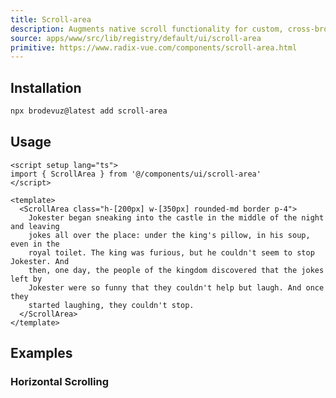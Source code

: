 ```yaml
---
title: Scroll-area
description: Augments native scroll functionality for custom, cross-browser styling.
source: apps/www/src/lib/registry/default/ui/scroll-area
primitive: https://www.radix-vue.com/components/scroll-area.html
---
```


<ComponentPreview name="ScrollAreaDemo" />

## Installation

```bash
npx brodevuz@latest add scroll-area
```
## Usage

```vue
<script setup lang="ts">
import { ScrollArea } from '@/components/ui/scroll-area'
</script>

<template>
  <ScrollArea class="h-[200px] w-[350px] rounded-md border p-4">
    Jokester began sneaking into the castle in the middle of the night and leaving
    jokes all over the place: under the king's pillow, in his soup, even in the
    royal toilet. The king was furious, but he couldn't seem to stop Jokester. And
    then, one day, the people of the kingdom discovered that the jokes left by
    Jokester were so funny that they couldn't help but laugh. And once they
    started laughing, they couldn't stop.
  </ScrollArea>
</template>
```

## Examples

### Horizontal Scrolling

<ComponentPreview name="ScrollAreaHorizontalDemo" />
